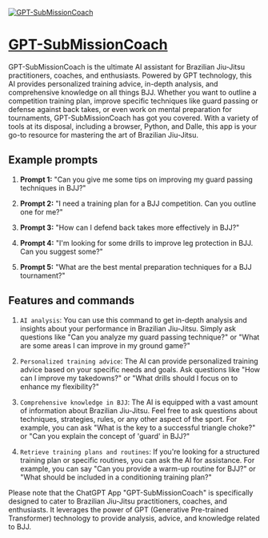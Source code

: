 [![GPT-SubMissionCoach](https://files.oaiusercontent.com/file-uL9Vs3QjymEdwhn9NT1lt0RS?se=2123-10-17T23%3A53%3A49Z&sp=r&sv=2021-08-06&sr=b&rscc=max-age%3D31536000%2C%20immutable&rscd=attachment%3B%20filename%3D5a7ec482-2993-4a80-b76d-9ee47c11d5a9.png&sig=K3KDPiC/JzaYuKHK/STtED3INO1Vt6j8pVz8WYt1p8c%3D)](https://chat.openai.com/g/g-ce3mSbzVu-gpt-submissioncoach)

# [GPT-SubMissionCoach](https://chat.openai.com/g/g-ce3mSbzVu-gpt-submissioncoach)

GPT-SubMissionCoach is the ultimate AI assistant for Brazilian Jiu-Jitsu practitioners, coaches, and enthusiasts. Powered by GPT technology, this AI provides personalized training advice, in-depth analysis, and comprehensive knowledge on all things BJJ. Whether you want to outline a competition training plan, improve specific techniques like guard passing or defense against back takes, or even work on mental preparation for tournaments, GPT-SubMissionCoach has got you covered. With a variety of tools at its disposal, including a browser, Python, and Dalle, this app is your go-to resource for mastering the art of Brazilian Jiu-Jitsu.

## Example prompts

1. **Prompt 1:** "Can you give me some tips on improving my guard passing techniques in BJJ?"

2. **Prompt 2:** "I need a training plan for a BJJ competition. Can you outline one for me?"

3. **Prompt 3:** "How can I defend back takes more effectively in BJJ?"

4. **Prompt 4:** "I'm looking for some drills to improve leg protection in BJJ. Can you suggest some?"

5. **Prompt 5:** "What are the best mental preparation techniques for a BJJ tournament?"

## Features and commands

1. `AI analysis`: You can use this command to get in-depth analysis and insights about your performance in Brazilian Jiu-Jitsu. Simply ask questions like "Can you analyze my guard passing technique?" or "What are some areas I can improve in my ground game?"

2. `Personalized training advice`: The AI can provide personalized training advice based on your specific needs and goals. Ask questions like "How can I improve my takedowns?" or "What drills should I focus on to enhance my flexibility?"

3. `Comprehensive knowledge in BJJ`: The AI is equipped with a vast amount of information about Brazilian Jiu-Jitsu. Feel free to ask questions about techniques, strategies, rules, or any other aspect of the sport. For example, you can ask "What is the key to a successful triangle choke?" or "Can you explain the concept of 'guard' in BJJ?"

4. `Retrieve training plans and routines`: If you're looking for a structured training plan or specific routines, you can ask the AI for assistance. For example, you can say "Can you provide a warm-up routine for BJJ?" or "What should be included in a conditioning training plan?"

Please note that the ChatGPT App "GPT-SubMissionCoach" is specifically designed to cater to Brazilian Jiu-Jitsu practitioners, coaches, and enthusiasts. It leverages the power of GPT (Generative Pre-trained Transformer) technology to provide analysis, advice, and knowledge related to BJJ.